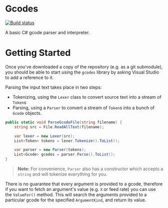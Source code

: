 # Gcodes

[![Build status](https://ci.appveyor.com/api/projects/status/b4t1cp42205pdqta?svg=true)](https://ci.appveyor.com/project/Michael-F-Bryan/gcodes)

A basic C# gcode parser and interpreter.

# Getting Started

Once you've downloaded a copy of the repository (e.g. as a git submodule), you
should be able to start using the `gcodes` library by asking Visual Studio to
add a reference to it.

Parsing the input text takes place in two steps:

- Tokenizing, using the `Lexer` class to convert source text into a stream of
  `Token`s
- Parsing, using a `Parser` to convert a stream of `Token`s into a bunch of
  `Gcode` objects.

```C#
public static void ParseGcodeFile(string filename) {
	string src = File.ReadAllText(filename);

	var lexer = new Lexer(src);
	List<Token> tokens = lexer.Tokenize().ToList();

	var parser = new Parser(tokens);
	List<Gcode> gcodes = parser.Parse().ToList();
}
```

> **Note:** For convenience, `Parser` also has a constructor which accepts a
> `string` and will tokenize everything for you.

There is no guarantee that every argument is provided to a gcode, therefore
if you want to fetch an argument's value (e.g. `X` or feed rate) you can use
the `ValueFor()` method. This will search the arguments provided to a particular
gcode for the specified `ArgumentKind`, and return its value. 